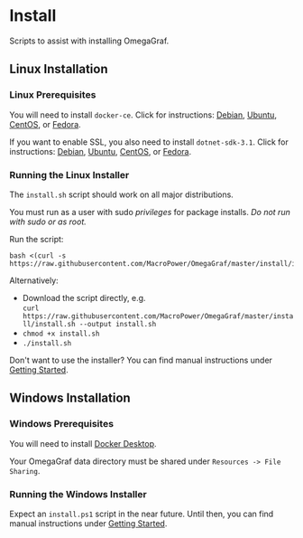 # Install

Scripts to assist with installing OmegaGraf.

## Linux Installation

### Linux Prerequisites

You will need to install `docker-ce`.
Click for instructions:
[Debian](https://docs.docker.com/engine/install/debian/),
[Ubuntu](https://docs.docker.com/engine/install/ubuntu/),
[CentOS](https://docs.docker.com/engine/install/centos/), or
[Fedora](https://docs.docker.com/engine/install/fedora/).

If you want to enable SSL, you also need to install `dotnet-sdk-3.1`.
Click for instructions:
[Debian](https://docs.microsoft.com/en-us/dotnet/core/install/linux-debian),
[Ubuntu](https://docs.microsoft.com/en-us/dotnet/core/install/linux-ubuntu),
[CentOS](https://docs.microsoft.com/en-us/dotnet/core/install/linux-centos), or
[Fedora](https://docs.microsoft.com/en-us/dotnet/core/install/linux-fedora).

### Running the Linux Installer

The `install.sh` script should work on all major distributions.

You must run as a user with sudo _privileges_ for package installs. _Do not run with sudo or as root._

Run the script:

```shell
bash <(curl -s https://raw.githubusercontent.com/MacroPower/OmegaGraf/master/install/install.sh)
```

Alternatively:

- Download the script directly, e.g. <br>
  `curl https://raw.githubusercontent.com/MacroPower/OmegaGraf/master/install/install.sh --output install.sh`
- `chmod +x install.sh`
- `./install.sh`

Don't want to use the installer? You can find manual instructions under [Getting Started](../docs/getting-started.md).

## Windows Installation

### Windows Prerequisites

You will need to install [Docker Desktop](https://hub.docker.com/editions/community/docker-ce-desktop-windows).

Your OmegaGraf data directory must be shared under `Resources -> File Sharing`.

### Running the Windows Installer

Expect an `install.ps1` script in the near future. Until then, you can find manual instructions under [Getting Started](../docs/getting-started.md).
